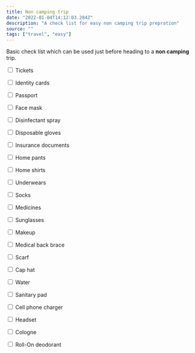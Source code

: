 ```yaml
---
title: Non camping trip
date: "2022-01-04T14:12:03.284Z"
description: "A check list for easy non camping trip prepration"
source: ""
tags: ["travel", "easy"]
---
```


Basic check list which can be used just before heading to a **non camping** trip.

  <input type="checkbox"> Tickets

  <input type="checkbox"> Identity cards

  <input type="checkbox"> Passport

  <input type="checkbox"> Face mask

  <input type="checkbox"> Disinfectant spray

  <input type="checkbox"> Disposable gloves

  <input type="checkbox"> Insurance documents

  <input type="checkbox"> Home pants

  <input type="checkbox"> Home shirts

  <input type="checkbox"> Underwears

  <input type="checkbox"> Socks

  <input type="checkbox"> Medicines

  <input type="checkbox"> Sunglasses

  <input type="checkbox"> Makeup

  <input type="checkbox"> Medical back brace 

  <input type="checkbox"> Scarf

  <input type="checkbox"> Cap hat

  <input type="checkbox"> Water

  <input type="checkbox"> Sanitary pad

  <input type="checkbox"> Cell phone charger

  <input type="checkbox"> Headset

  <input type="checkbox"> Cologne
  
  <input type="checkbox"> Roll-On deodorant

